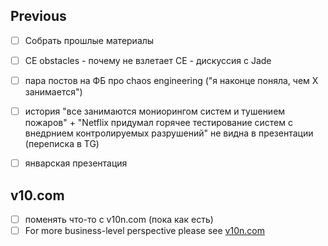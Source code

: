 ## Previous

- [ ] Собрать прошлые материалы

- [ ] CE obstacles - почему не взлетает CE - дискуссия  c Jade

- [ ] пара постов на ФБ про chaos engineering ("я наконце поняла, чем X занимается")

- [ ] история "все занимаются мониорингом систем и тушением пожаров" + 
      "Netflix придумал горячее тестирование систем с внедрнием контролируемых разрушений"
       не видна в презентации (переписка в TG) 

- [ ] январская презентация

## v10.com

- [ ] поменять что-то с v10n.com (пока как есть) 
- [ ] For more business-level perspective please see [v10n.com](https://v10n.com)
